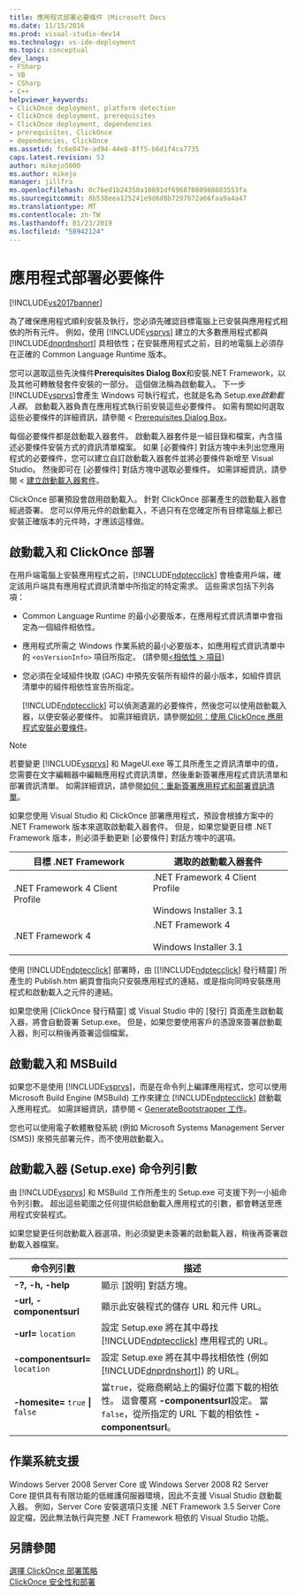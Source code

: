 ```yaml
---
title: 應用程式部署必要條件 |Microsoft Docs
ms.date: 11/15/2016
ms.prod: visual-studio-dev14
ms.technology: vs-ide-deployment
ms.topic: conceptual
dev_langs:
- FSharp
- VB
- CSharp
- C++
helpviewer_keywords:
- ClickOnce deployment, platform detection
- ClickOnce deployment, prerequisites
- ClickOnce deployment, dependencies
- prerequisites, ClickOnce
- dependencies, ClickOnce
ms.assetid: fc6e047e-ad94-44e8-8ff5-b6d1f4ca7735
caps.latest.revision: 53
author: mikejo5000
ms.author: mikejo
manager: jillfra
ms.openlocfilehash: 0c76ed1b24350a10891df69687080988603553fa
ms.sourcegitcommit: 8b538eea125241e9d6d8b7297b72a66faa9a4a47
ms.translationtype: MT
ms.contentlocale: zh-TW
ms.lasthandoff: 01/23/2019
ms.locfileid: "58942124"
---
```

# <a name="application-deployment-prerequisites"></a>應用程式部署必要條件
[!INCLUDE[vs2017banner](../includes/vs2017banner.md)]

為了確保應用程式順利安裝及執行，您必須先確認目標電腦上已安裝與應用程式相依的所有元件。 例如，使用 [!INCLUDE[vsprvs](../includes/vsprvs-md.md)] 建立的大多數應用程式都與 [!INCLUDE[dnprdnshort](../includes/dnprdnshort-md.md)] 具相依性；在安裝應用程式之前，目的地電腦上必須存在正確的 Common Language Runtime 版本。  
  
 您可以選取這些先決條件**Prerequisites Dialog Box**和安裝.NET Framework，以及其他可轉散發套件安裝的一部分。 這個做法稱為啟動載入。 下一步[!INCLUDE[vsprvs](../includes/vsprvs-md.md)]會產生 Windows 可執行程式，也就是名為 Setup.exe*啟動載入器*。 啟動載入器負責在應用程式執行前安裝這些必要條件。 如需有關如何選取這些必要條件的詳細資訊，請參閱 < [Prerequisites Dialog Box](../ide/reference/prerequisites-dialog-box.md)。  
  
 每個必要條件都是啟動載入器套件。 啟動載入器套件是一組目錄和檔案，內含描述必要條件安裝方式的資訊清單檔案。 如果 [必要條件] 對話方塊中未列出您應用程式的必要條件，您可以建立自訂啟動載入器套件並將必要條件新增至 Visual Studio。 然後即可在 [必要條件] 對話方塊中選取必要條件。 如需詳細資訊，請參閱 <<c0> [ 建立啟動載入器套件](../deployment/creating-bootstrapper-packages.md)。  
  
 ClickOnce 部署預設會啟用啟動載入。 針對 ClickOnce 部署產生的啟動載入器會經過簽署。 您可以停用元件的啟動載入，不過只有在您確定所有目標電腦上都已安裝正確版本的元件時，才應該這樣做。  
  
## <a name="bootstrapping-and-clickonce-deployment"></a>啟動載入和 ClickOnce 部署  
 在用戶端電腦上安裝應用程式之前，[!INCLUDE[ndptecclick](../includes/ndptecclick-md.md)] 會檢查用戶端，確定該用戶端具有應用程式資訊清單中所指定的特定需求。 這些需求包括下列各項：  
  
- Common Language Runtime 的最小必要版本，在應用程式資訊清單中會指定為一個組件相依性。  
  
- 應用程式所需之 Windows 作業系統的最小必要版本，如應用程式資訊清單中的 `<osVersionInfo>` 項目所指定。 (請參閱[\<相依性 > 項目](../deployment/dependency-element-clickonce-application.md))  
  
- 您必須在全域組件快取 (GAC) 中預先安裝所有組件的最小版本，如組件資訊清單中的組件相依性宣告所指定。  
  
  [!INCLUDE[ndptecclick](../includes/ndptecclick-md.md)] 可以偵測遺漏的必要條件，然後您可以使用啟動載入器，以便安裝必要條件。 如需詳細資訊，請參閱[如何：使用 ClickOnce 應用程式安裝必要條件](../deployment/how-to-install-prerequisites-with-a-clickonce-application.md)。  
  
> [!NOTE]
>  若要變更 [!INCLUDE[vsprvs](../includes/vsprvs-md.md)] 和 MageUI.exe 等工具所產生之資訊清單中的值，您需要在文字編輯器中編輯應用程式資訊清單，然後重新簽署應用程式資訊清單和部署資訊清單。 如需詳細資訊，請參閱[如何：重新簽署應用程式和部署資訊清單](../deployment/how-to-re-sign-application-and-deployment-manifests.md)。  
  
 如果您使用 Visual Studio 和 ClickOnce 部署應用程式，預設會根據方案中的 .NET Framework 版本來選取啟動載入器套件。 但是，如果您變更目標 .NET Framework 版本，則必須手動更新 [必要條件] 對話方塊中的選項。  
  
|目標 .NET Framework|選取的啟動載入器套件|  
|---------------------------|------------------------------------|  
|.NET Framework 4 Client Profile|.NET Framework 4 Client Profile<br /><br /> Windows Installer 3.1|  
|.NET Framework 4|.NET Framework 4<br /><br /> Windows Installer 3.1|  
  
 使用 [!INCLUDE[ndptecclick](../includes/ndptecclick-md.md)] 部署時，由 [[!INCLUDE[ndptecclick](../includes/ndptecclick-md.md)] 發行精靈] 所產生的 Publish.htm 網頁會指向只安裝應用程式的連結，或是指向同時安裝應用程式和啟動載入之元件的連結。  
  
 如果您使用 [ClickOnce 發行精靈] 或 Visual Studio 中的 [發行] 頁面產生啟動載入器，將會自動簽署 Setup.exe。 但是，如果您要使用客戶的憑證來簽署啟動載入器，則可以稍後再簽署這個檔案。  
  
## <a name="bootstrapping-and-msbuild"></a>啟動載入和 MSBuild  
 如果您不是使用 [!INCLUDE[vsprvs](../includes/vsprvs-md.md)]，而是在命令列上編譯應用程式，您可以使用 Microsoft Build Engine (MSBuild) 工作來建立 [!INCLUDE[ndptecclick](../includes/ndptecclick-md.md)] 啟動載入應用程式。 如需詳細資訊，請參閱 < [GenerateBootstrapper 工作](../msbuild/generatebootstrapper-task.md)。  
  
 您也可以使用電子軟體散發系統 (例如 Microsoft Systems Management Server (SMS)) 來預先部署元件，而不使用啟動載入。  
  
## <a name="bootstrapper-setupexe-command-line-arguments"></a>啟動載入器 (Setup.exe) 命令列引數  
 由 [!INCLUDE[vsprvs](../includes/vsprvs-md.md)] 和 MSBuild 工作所產生的 Setup.exe 可支援下列一小組命令列引數。 超出這些範圍之任何提供給啟動載入應用程式的引數，都會轉送至應用程式安裝程式。  
  
 如果您變更任何啟動載入器選項，則必須變更未簽署的啟動載入器，稍後再簽署啟動載入器檔案。  
  
|命令列引數|描述|  
|---------------------------|-----------------|  
|**-?, -h, -help**|顯示 [說明] 對話方塊。|  
|**-url, -componentsurl**|顯示此安裝程式的儲存 URL 和元件 URL。|  
|**-url=** `location`|設定 Setup.exe 將在其中尋找 [!INCLUDE[ndptecclick](../includes/ndptecclick-md.md)] 應用程式的 URL。|  
|**-componentsurl=** `location`|設定 Setup.exe 將在其中尋找相依性 (例如 [!INCLUDE[dnprdnshort](../includes/dnprdnshort-md.md)]) 的 URL。|  
|**-homesite=** `true` **&#124;** `false`|當`true`，從廠商網站上的偏好位置下載的相依性。 這會覆寫 **-componentsurl**設定。 當`false`，從所指定的 URL 下載的相依性 **-componentsurl**。|  
  
## <a name="operating-system-support"></a>作業系統支援  
 Windows Server 2008 Server Core 或 Windows Server 2008 R2 Server Core 提供具有有限功能的低維護伺服器環境，因此不支援 Visual Studio 啟動載入器。 例如，Server Core 安裝選項只支援 .NET Framework 3.5 Server Core 設定檔，因此無法執行與完整 .NET Framework 相依的 Visual Studio 功能。  
  
## <a name="see-also"></a>另請參閱  
 [選擇 ClickOnce 部署策略](../deployment/choosing-a-clickonce-deployment-strategy.md)   
 [ClickOnce 安全性和部署](../deployment/clickonce-security-and-deployment.md)
